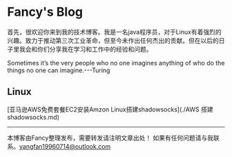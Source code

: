 # Fancy's Blog

 首先，很欢迎你来到我的技术博客。我是一名java程序员，对于Linux有着强烈的兴趣。致力于推动第三次工业革命，但至今未作出任何杰出的贡献。但在以后的日子里我会和你们分享我在学习和工作中的经验和问题。
<p>Sometimes it’s the very people who no one imagines anything of who do the things no one can imagine.---Turing </p>

## Linux
[亚马逊AWS免费套餐EC2安装Amzon Linux搭建shadowsocks](./AWS 搭建shadowsocks.md)

---
<span>本博客由Fancy整理发布，需要转发请注明文章出处！
</span>
<span>如果有任何问题请与我联系。yangfan19960714@outlook.com
</span>

